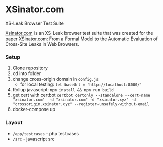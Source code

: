 # XSinator.com
XS-Leak Browser Test Suite 

[Xsinator.com](https://xsinator.com/) is an XS-Leak browser test suite that was created for the paper  XSinator.com: From a Formal Model to the Automatic Evaluation of Cross-Site Leaks in Web Browsers. 

### Setup

1. Clone repository
1. cd into folder 
1. change cross-origin domain in `config.js`
    - for local testing: `let baseUrl = 'http://localhost:8000/'`
1. Rollup javascript: `npm install && npm run build`
1. get cert with certbot `certbot certonly --standalone --cert-name "xsinator.com"  -d "xsinator.com" -d "xsinator.xyz" -d "crossorigin.xsinator.xyz" --register-unsafely-without-email`
1. docker-compose up
    


### Layout

- `/app/testcases` - php testcases 
- `/src` - javascript src 

